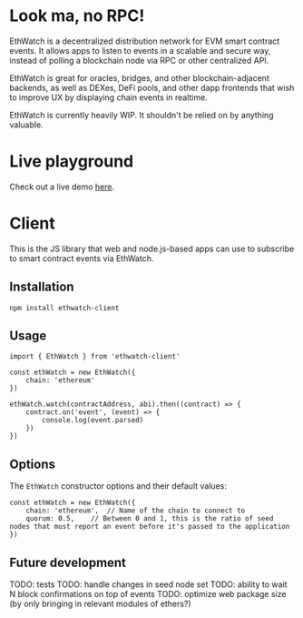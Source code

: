 # Look ma, no RPC!

EthWatch is a decentralized distribution network for EVM smart contract events. It allows apps to listen to events in a scalable and secure way, instead of polling a blockchain node via RPC or other centralized API.

EthWatch is great for oracles, bridges, and other blockchain-adjacent backends, as well as DEXes, DeFi pools, and other dapp frontends that wish to improve UX by displaying chain events in realtime.

EthWatch is currently heavily WIP. It shouldn't be relied on by anything valuable.

# Live playground

Check out a live demo [here](https://ethwatch.live).

# Client

This is the JS library that web and node.js-based apps can use to subscribe to smart contract events via EthWatch.

## Installation

```
npm install ethwatch-client
```

## Usage

```
import { EthWatch } from 'ethwatch-client'

const ethWatch = new EthWatch({
	chain: 'ethereum'
})

ethWatch.watch(contractAddress, abi).then((contract) => {
	contract.on('event', (event) => {
		console.log(event.parsed)
	})
})
```

## Options

The `EthWatch` constructor options and their default values:

```
const ethWatch = new EthWatch({
	chain: 'ethereum',	// Name of the chain to connect to
	quorum: 0.5, 	// Between 0 and 1, this is the ratio of seed nodes that must report an event before it's passed to the application
})
```

## Future development
TODO: tests
TODO: handle changes in seed node set
TODO: ability to wait N block confirmations on top of events
TODO: optimize web package size (by only bringing in relevant modules of ethers?)
